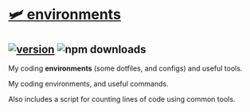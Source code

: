# [:small_airplane: environments](https://github.com/cris691/environments)

## [![version](https://img.shields.io/npm/v/environments.svg?label=&color=0080FF)](https://github.com/cris691/environments/releases/latest) ![npm downloads](https://img.shields.io/npm/dt/environments) 

My coding **environments** (some dotfiles, and configs) and useful tools. 

My coding environments, and useful commands.

Also includes a script for counting lines of code using common tools.

